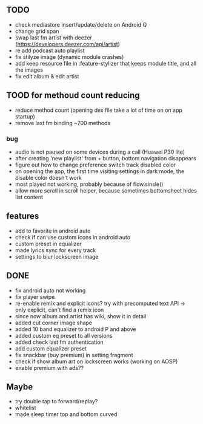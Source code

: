 ## TODO
- check mediastore insert/update/delete on Android Q
- change grid span
- swap last fm artist with deezer (https://developers.deezer.com/api/artist) 
- re add podcast auto playlist
- fix stilyze image (dynamic module crashes)
- add keep resource file in :feature-stylizer that keeps module title, and all the images
- fix edit album & edit artist

## TOOD for methoud count reducing
- reduce method count (opening dex file take a lot of time on on app startup)
- remove last fm binding ~700 methods

### bug 
- audio is not paused on some devices during a call (Huawei P30 lite)
- after creating 'new playlist' from + button, bottom navigation disappears
- figure out how to change preference switch track disabled color
- on opening the app, the first time visiting settings in dark mode, the disable color doesn't work
- most played not working, probably because of flow.sinsle()
- allow more scroll in scroll helper, because sometimes bottomsheet hides list content

## features
- add to favorite in android auto
- check if can use custom icons in android auto
- custom preset in equalizer
- made lyrics sync for every track
- settings to blur lockscreen image


## DONE
- fix android auto not working
- fix player swipe
- re-enable remix and explicit icons? try with precomputed text API -> only explicit, can't find a remix icon
- since now album and artist has wiki, show it in detail
- added cut corner image shape
- added 10 band equalizer to android P and above
- added custom eq preset to all versions
- added check last fm authentication
- add custom equalizer preset
- fix snackbar (buy premium) in setting fragment
- check if show album art on lockscreen works (working on AOSP)
- enable premium with ads??

## Maybe
- try double tap to forward/replay?
- whitelist
- made sleep timer top and bottom curved
